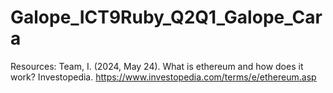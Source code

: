 # Galope_ICT9Ruby_Q2Q1_Galope_Cara
Resources: Team, I. (2024, May 24). What is ethereum and how does it work? Investopedia. https://www.investopedia.com/terms/e/ethereum.asp
